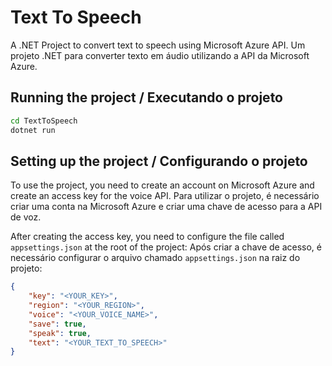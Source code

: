 # Text To Speech

A .NET Project to convert text to speech using Microsoft Azure API.
Um projeto .NET para converter texto em áudio utilizando a API da Microsoft Azure.


## Running the project / Executando o projeto

```bash
cd TextToSpeech
dotnet run
```

## Setting up the project / Configurando o projeto

To use the project, you need to create an account on Microsoft Azure and create an access key for the voice API.
Para utilizar o projeto, é necessário criar uma conta na Microsoft Azure e criar uma chave de acesso para a API de voz.

After creating the access key, you need to configure the file called `appsettings.json` at the root of the project:
Após criar a chave de acesso, é necessário configurar o arquivo chamado `appsettings.json` na raiz do projeto:

```json
{
    "key": "<YOUR_KEY>",
    "region": "<YOUR_REGION>",
    "voice": "<YOUR_VOICE_NAME>",
    "save": true,
    "speak": true,
    "text": "<YOUR_TEXT_TO_SPEECH>"
}
```